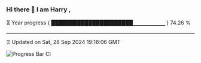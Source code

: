 ### Hi there 👋 I am Harry , 

⏳ Year progress { ██████████████████████▁▁▁▁▁▁▁▁ } 74.26 %

---

⏰ Updated on Sat, 28 Sep 2024 19:18:06 GMT

![Progress Bar CI](https://github.com/duykhang68/duykhang68/workflows/Progress%20Bar%20CI/badge.svg)

